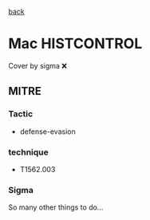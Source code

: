[back](../index.md)
# Mac HISTCONTROL
Cover by sigma :x: 

## MITRE
### Tactic
  - defense-evasion

### technique
  - T1562.003

### Sigma

 So many other things to do...